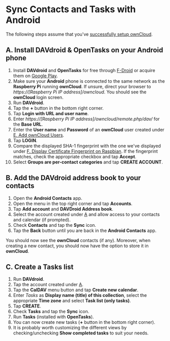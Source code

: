 # Sync Contacts and Tasks with Android

The following steps assume that you've [successfully setup ownCloud](../README.md).

## A. Install DAVdroid & OpenTasks on your Android phone
1. Install **DAVdroid** and **OpenTasks** for free through [F-Droid](https://f-droid.org/packages/at.bitfire.davdroid/)
   or acquire them on [Google Play](https://play.google.com/store/apps/details?id=at.bitfire.davdroid).
2. Make sure your **Android** phone is connected to the same network as the **Raspberry Pi** running **ownCloud**. If
   unsure, direct your browser to *https://[Raspberry Pi IP address]/owncloud*. You should see the **ownCloud** login
   screen. 
3. Run **DAVdroid**.
4. Tap the **+** button in the bottom right corner.
5. Tap **Login with URL and user name**.
6. Enter *https://[Raspberry Pi IP address]/owncloud/remote.php/dav/* for the **Base URL**.
7. Enter the **User name** and **Password** of an **ownCloud** user created under
   [E. Add ownCloud Users](../README.md#e-add-owncloud-users).
8. Tap **LOGIN**.
9. Compare the displayed SHA-1 fingerprint with the one we've displayed under
   [F. Display Certificate Fingerprint on Raspbian](../README.md#f-display-cerificate-fingerprint-on-raspbian).
   If the fingerprint matches, check the appropriate checkbox and tap **Accept**.
10. Select **Groups are per-contact categories** and tap **CREATE ACCOUNT**.

## B. Add the DAVdroid address book to your contacts
1. Open the **Android Contacts** app.
2. Open the menu in the top right corner and tap **Accounts**.
3. Tap **Add account** and **DAVDroid Address book**.
4. Select the account created under [A](#a-install-davdroid-on-your-android-phone) and allow access to your contacts and
   calendar (if prompted).
5. Check **Contacts** and tap the **Sync** icon.
6. Tap the **Back** button until you are back in the **Android Contacts** app.

You should now see the **ownCloud** contacts (if any). Moreover, when creating a new contact, you should now have the
option to store it in **ownCloud**. 

## C. Create a Tasks list
1. Run **DAVdroid**.
2. Tap the account created under [A](#a-install-davdroid-on-your-android-phone).
3. Tap the **CalDAV** menu button and tap **Create new calendar**.
4. Enter *Tasks* as **Display name (title) of this collection**, select the appropriate **Time zone** and select **Task
   list (only tasks)**.
5. Tap **CREATE**.
6. Check **Tasks** and tap the **Sync** icon.
7. Run **Tasks** (installed with **OpenTasks**).
8. You can now create new tasks (**+** button in the bottom right corner).
9. It is probably worth customizing the different views by checking/unchecking **Show completed tasks** to suit your
   needs.

